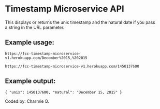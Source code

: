 <h1>Timestamp Microservice API</h1>

<p>This displays or returns the unix timestamp and the natural date if you pass a string in the URL parameter.</p>

<h2>Example usage:</h2>

<p><code>https://fcc-timestamp-microservice-v1.herokuapp.com/December%2015,%202015</code></p>
<p><code>https://fcc-timestamp-microservice-v1.herokuapp.com/1450137600</code></p>

<h2>Example output:</h2>

<p><code>{ "unix": 1450137600, "natural": "December 15, 2015" }</code></p>

<p>Coded by: Charmie Q.</p>
